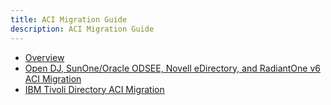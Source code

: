 ```yaml
---
title: ACI Migration Guide
description: ACI Migration Guide
---
```


- [Overview](overview.md)
- [Open DJ, SunOne/Oracle ODSEE, Novell eDirectory, and RadiantOne v6 ACI Migration](opendj-sunone-migration.md)
- [IBM Tivoli Directory ACI Migration](ibm-tivoli-directory-aci-migration.md)